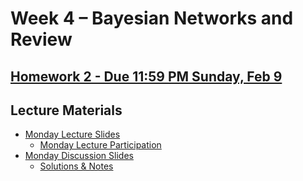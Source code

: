 # Week 4 – Bayesian Networks and Review

## [Homework 2 - Due 11:59 PM Sunday, Feb 9](https://github.com/ucsd-cse150a-w25/hw2)

## Lecture Materials
- [Monday Lecture Slides](https://drive.google.com/file/d/1a0USb19y33oUKtg5cS3QYiieP46oG9C0/view?usp=drive_link)
  - [Monday Lecture Participation](https://drive.google.com/file/d/1zpQTw3SxBDeytTgrKyObpDWqZ0soPinQ/view?usp=drive_link)
- [Monday Discussion Slides](https://drive.google.com/file/d/1MZq4eZlugB81Ygl_fk-wSH6gyaShDIRp/view?usp=drive_link)
  - [Solutions & Notes](https://drive.google.com/file/d/1l22Tg1tvsa-Jyk8UvCGn2SCDv75hiyZE/view?usp=sharing)

<!-- - [Monday Discussion Participation](https://drive.google.com/file/d/1zpQTw3SxBDeytTgrKyObpDWqZ0soPinQ/view?usp=drive_link)
<!-- - [Wednesday Lecture Slides](https://drive.google.com/file/d/1bzLybsc7bZliUoPQjfEDn13EiMiXydzf/view?usp=drive_link)
- [Wednesday Lecture Handout](https://drive.google.com/file/d/1qqax-sljWvWcvuyiLwvIrIrZwDLSY76u/view?usp=sharing)
- Friday Lecture Slides: Continued From Wedneday
- [Friday Lecture Handout](https://drive.google.com/file/d/1zpQTw3SxBDeytTgrKyObpDWqZ0soPinQ/view?usp=drive_link)
-->
